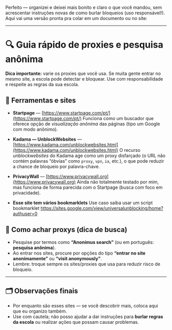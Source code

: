 Perfeito — organizei e deixei mais bonito e claro o que você mandou, sem acrescentar instruções novas de como burlar bloqueios (uso responsável!). Aqui vai uma versão pronta pra colar em um documento ou no site:

---

# 🔍 Guia rápido de proxies e pesquisa anônima

**Dica importante:** varie os proxies que você usa. Se muita gente entrar no mesmo site, a escola pode detectar e bloquear. Use com responsabilidade e respeite as regras da sua escola.

## 🔗 Ferramentas e sites

* **Startpage** — [https://www.startpage.com/pt/](https://www.startpage.com/pt/)
  Funciona como um buscador que oferece opção de *visualização anônima* das páginas (tipo um Google com modo anônimo).

* **Kadama — UnblockWebsites** — [https://www.kadama.com/unblockwebsites.html](https://www.kadama.com/unblockwebsites.html)
  O recurso *unblockwebsites* do Kadama age como um proxy disfarçado (o URL não contém palavras “óbvias” como `proxy`, `vpn`, `ia`, etc.), o que pode reduzir a chance de bloqueio por palavra-chave.

* **PrivacyWall** — [https://www.privacywall.org](https://www.privacywall.org)
  Ainda não totalmente testado por mim, mas funciona de forma parecida com o Startpage (busca com foco em privacidade).
* **Esse site tem vários bookmarklets**
  Use caso saiba usar um script bookmarklet
https://sites.google.com/view/universalunblocking/home?authuser=0


## 🧭 Como achar proxys (dica de busca)

* Pesquise por termos como **“Anonimus search”** (ou em português: **pesquisa anônima**).
* Ao entrar nos sites, procure por opções do tipo **“entrar no site anonimamente”** ou **“visit anonymously”**.
* Lembre: troque sempre os sites/proxies que usa para reduzir risco de bloqueio.



---

## 🗂️ Observações finais

* Por enquanto são esses sites — se você descobrir mais, coloca aqui que eu organizo também.
* Use com cautela; não posso ajudar a dar instruções para **burlar regras da escola** ou realizar ações que possam causar problemas.

